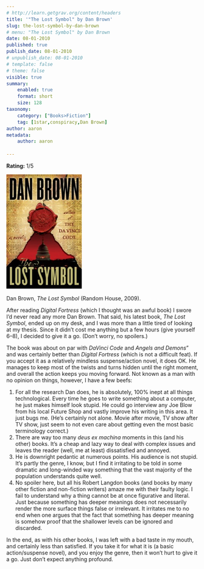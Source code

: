 ```yaml
---
# http://learn.getgrav.org/content/headers
title: '"The Lost Symbol" by Dan Brown'
slug: the-lost-symbol-by-dan-brown
# menu: "The Lost Symbol" by Dan Brown
date: 08-01-2010
published: true
publish_date: 08-01-2010
# unpublish_date: 08-01-2010
# template: false
# theme: false
visible: true
summary:
    enabled: true
    format: short
    size: 128
taxonomy:
    category: ["Books>Fiction"]
    tag: [1star,conspiracy,Dan Brown]
author: aaron
metadata:
    author: aaron

---
```


**Rating:** 1/5

![](cover-198x300.jpg "The Lost Symbol")

Dan Brown, *The Lost Symbol* (Random House, 2009).

After reading *Digital Fortress* (which I thought was an awful book) I swore I’d never read any more Dan Brown. That said, his latest book, *The Lost Symbol*, ended up on my desk, and I was more than a little tired of looking at my thesis. Since it didn’t cost me anything but a few hours (give yourself 6–8), I decided to give it a go. (Don’t worry, no spoilers.)

The book was about on par with *DaVinci Code* and *Angels and Demons*” and was certainly better than *Digital Fortress* (which is not a difficult feat). If you accept it as a relatively mindless suspense/action novel, it does OK. He manages to keep most of the twists and turns hidden until the right moment, and overall the action keeps you moving forward. Not known as a man with no opinion on things, however, I have a few beefs:

1. For all the research Dan does, he is absolutely, 100% inept at all things technological. Every time he goes to write something about a computer, he just makes himself look stupid. He could go interview any Joe Blow from his local Future Shop and vastly improve his writing in this area. It just bugs me. (He’s certainly not alone. Movie after movie, TV show after TV show, just seem to not even care about getting even the most basic terminology correct.)
2. There are way too many *deus ex machina* moments in this (and his other) books. It’s a cheap and lazy way to deal with complex issues and leaves the reader (well, me at least) dissatisfied and annoyed.
3. He is downright pedantic at numerous points. His audience is not stupid. It’s partly the genre, I know, but I find it irritating to be told in some dramatic and long-winded way something that the vast majority of the population understands quite well.
4. No spoiler here, but all his Robert Langdon books (and books by many other fiction and non-fiction writers) amaze me with their faulty logic. I fail to understand why a thing cannot be at once figurative and literal. Just because something has deeper meanings does not necessarily render the more surface things false or irrelevant. It irritates me to no end when one argues that the fact that something has deeper meaning is somehow proof that the shallower levels can be ignored and discarded.

In the end, as with his other books, I was left with a bad taste in my mouth, and certainly less than satisfied. If you take it for what it is (a basic action/suspense novel), and you enjoy the genre, then it won’t hurt to give it a go. Just don’t expect anything profound.

